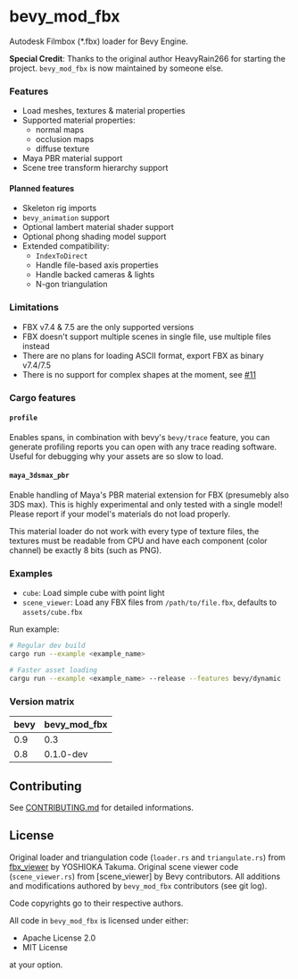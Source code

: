 # bevy_mod_fbx

Autodesk Filmbox (*.fbx) loader for Bevy Engine.

**Special Credit**: Thanks to the original author HeavyRain266 for starting the project.
`bevy_mod_fbx` is now maintained by someone else.

### Features

- Load meshes, textures & material properties
- Supported material properties:
  - normal maps
  - occlusion maps
  - diffuse texture
- Maya PBR material support
- Scene tree transform hierarchy support

#### Planned features

- Skeleton rig imports
- `bevy_animation` support
- Optional lambert material shader support
- Optional phong shading model support
- Extended compatibility:
  - `IndexToDirect`
  - Handle file-based axis properties
  - Handle backed cameras & lights
  - N-gon triangulation

### Limitations

- FBX v7.4 & 7.5 are the only supported versions
- FBX doesn't support multiple scenes in single file, use multiple files instead
- There are no plans for loading ASCII format, export FBX as binary v7.4/7.5
- There is no support for complex shapes at the moment, see [#11]

### Cargo features

#### `profile`

Enables spans, in combination with bevy's `bevy/trace` feature,
you can generate profiling reports you can open with any trace reading software.
Useful for debugging why your assets are so slow to load.

#### `maya_3dsmax_pbr`

Enable handling of Maya's PBR material extension for FBX (presumebly also 3DS max).
This is highly experimental and only tested with a single model!
Please report if your model's materials do not load properly.

This material loader do not work with every type of texture files,
the textures must be readable from CPU and have each component (color channel)
be exactly 8 bits (such as PNG).

### Examples

- `cube`: Load simple cube with point light
- `scene_viewer`: Load any FBX files from `/path/to/file.fbx`, defaults to `assets/cube.fbx`

Run example:

```sh
# Regular dev build
cargo run --example <example_name>

# Faster asset loading
cargu run --example <example_name> --release --features bevy/dynamic
```

### Version matrix

| bevy | bevy_mod_fbx |
|------|--------------|
| 0.9  | 0.3          |
| 0.8  | 0.1.0-dev    |

## Contributing

See [CONTRIBUTING.md](CONTRIBUTING.md) for detailed informations.

## License

Original loader and triangulation code (`loader.rs` and `triangulate.rs`) from [fbx_viewer] by YOSHIOKA Takuma.
Original scene viewer code (`scene_viewer.rs`) from [scene_viewer] by Bevy contributors.
All additions and modifications authored by `bevy_mod_fbx` contributors (see git log).

Code copyrights go to their respective authors.

All code in `bevy_mod_fbx` is licensed under either:

- Apache License 2.0
- MIT License

at your option.

[#11]: https://github.com/HeavyRain266/bevy_mod_fbx/issues/11

[fbx_viewer]: https://github.com/lo48576/fbx-viewer/
[bevy_scene_viewer]: https://github.com/bevyengine/bevy/blob/115211161b783a2f5c39346caeb8ee6b3b202bef/examples/tools/scene_viewer.rs
